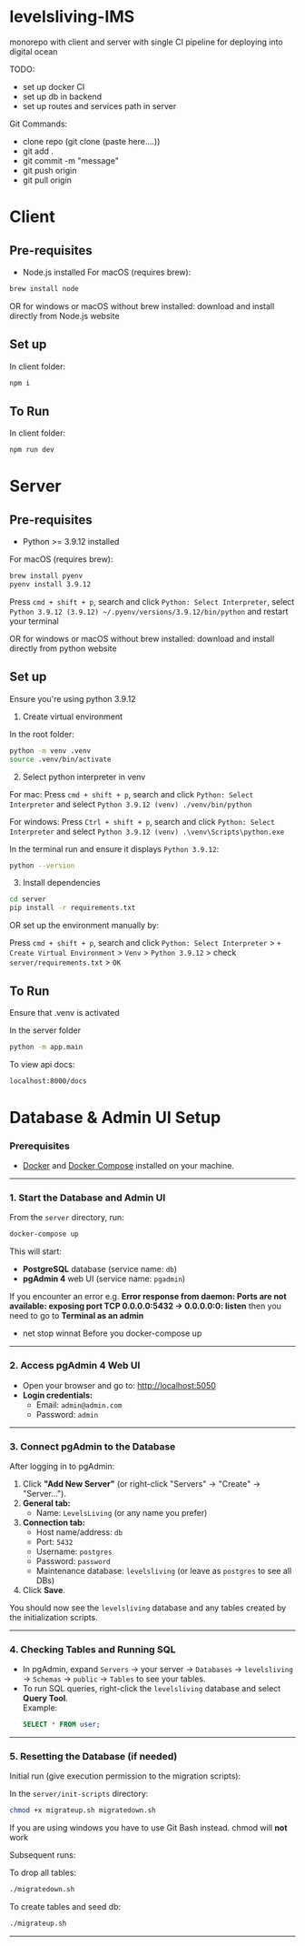 # levelsliving-IMS

monorepo with client and server with single CI pipeline for deploying into digital ocean

TODO:

- set up docker CI
- set up db in backend
- set up routes and services path in server

Git Commands:

- clone repo (git clone (paste here....))
- git add .
- git commit -m "message"
- git push origin
- git pull origin

# Client

## Pre-requisites

- Node.js installed
  For macOS (requires brew):

```bash
brew install node
```

OR for windows or macOS without brew installed: download and install directly from Node.js website

## Set up

In client folder:

```bash
npm i
```

## To Run

In client folder:

```bash
npm run dev
```

# Server

## Pre-requisites

- Python >= 3.9.12 installed

For macOS (requires brew):

```bash
brew install pyenv
pyenv install 3.9.12
```

Press `cmd + shift + p`, search and click `Python: Select Interpreter`, select `Python 3.9.12 (3.9.12) ~/.pyenv/versions/3.9.12/bin/python` and restart your terminal

OR for windows or macOS without brew installed: download and install directly from python website

## Set up

Ensure you're using python 3.9.12

1. Create virtual environment

In the root folder:

```bash
python -m venv .venv
source .venv/bin/activate
```

2. Select python interpreter in venv

For mac:
Press `cmd + shift + p`, search and click `Python: Select Interpreter` and select `Python 3.9.12 (venv) ./venv/bin/python`

For windows:
Press `Ctrl + shift + p`, search and click `Python: Select Interpreter` and select `Python 3.9.12 (venv) .\venv\Scripts\python.exe`

In the terminal run and ensure it displays `Python 3.9.12`:

```bash
python --version
```

3. Install dependencies

```bash
cd server
pip install -r requirements.txt
```

OR set up the environment manually by:

Press `cmd + shift + p`, search and click `Python: Select Interpreter` > `+ Create Virtual Environment` > `Venv` > `Python 3.9.12` > check `server/requirements.txt` > `OK`

## To Run

Ensure that .venv is activated

In the server folder

```bash
python -m app.main
```

To view api docs:

```bash
localhost:8000/docs
```

# Database & Admin UI Setup

### Prerequisites

- [Docker](https://www.docker.com/products/docker-desktop/) and [Docker Compose](https://docs.docker.com/compose/) installed on your machine.

---

### 1. Start the Database and Admin UI

From the `server` directory, run:

```bash
docker-compose up
```

This will start:

- **PostgreSQL** database (service name: `db`)
- **pgAdmin 4** web UI (service name: `pgadmin`)


If you encounter an error e.g. **Error response from daemon: Ports are not available: exposing port TCP 0.0.0.0:5432 -> 0.0.0.0:0: listen** then you need to go to **Terminal as an admin** 
- net stop winnat
Before you docker-compose up
---

### 2. Access pgAdmin 4 Web UI

- Open your browser and go to: [http://localhost:5050](http://localhost:5050)
- **Login credentials:**
  - Email: `admin@admin.com`
  - Password: `admin`

---

### 3. Connect pgAdmin to the Database

After logging in to pgAdmin:

1. Click **"Add New Server"** (or right-click "Servers" → "Create" → "Server...").
2. **General tab:**
   - Name: `LevelsLiving` (or any name you prefer)
3. **Connection tab:**
   - Host name/address: `db`
   - Port: `5432`
   - Username: `postgres`
   - Password: `password`
   - Maintenance database: `levelsliving` (or leave as `postgres` to see all DBs)
4. Click **Save**.

You should now see the `levelsliving` database and any tables created by the initialization scripts.

---

### 4. Checking Tables and Running SQL

- In pgAdmin, expand `Servers` → your server → `Databases` → `levelsliving` → `Schemas` → `public` → `Tables` to see your tables.
- To run SQL queries, right-click the `levelsliving` database and select **Query Tool**.  
  Example:
  ```sql
  SELECT * FROM user;
  ```

---

### 5. Resetting the Database (if needed)

Initial run (give execution permission to the migration scripts):

In the `server/init-scripts` directory:
```bash
chmod +x migrateup.sh migratedown.sh
```

If you are using windows you have to use Git Bash instead. chmod will **not** work

Subsequent runs:

To drop all tables:
```bash
./migratedown.sh
```

To create tables and seed db:
```bash
./migrateup.sh
```

---
